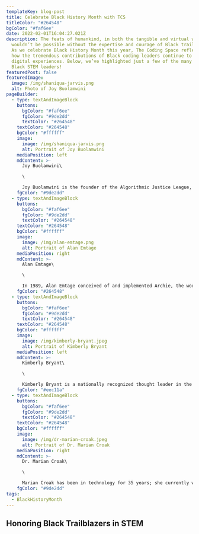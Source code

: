 ```yaml
---
templateKey: blog-post
title: Celebrate Black History Month with TCS
titleColor: "#264548"
bgColor: "#faf6ee"
date: 2022-02-01T16:04:27.021Z
description: The feats of humankind, in both the tangible and virtual world,
  wouldn’t be possible without the expertise and courage of Black trailblazers.
  As we celebrate Black History Month this year, The Coding Space reflects on
  how the tremendous contributions of Black coding leaders continue to shape our
  digital experiences. Below, we’ve highlighted just a few of the many amazing
  Black STEM leaders!
featuredPost: false
featuredImage:
  image: /img/shaniqua-jarvis.png
  alt: Photo of Joy Buolamwini
pageBuilder:
  - type: textAndImageBlock
    buttons:
      bgColor: "#faf6ee"
      fgColor: "#9de2dd"
      textColor: "#264548"
    textColor: "#264548"
    bgColor: "#ffffff"
    image:
      image: /img/shaniqua-jarvis.png
      alt: Portrait of Joy Buolamwini
    mediaPosition: left
    mdContent: >-
      Joy Buolamwini\

      ​\

      Joy Buolamwini is the founder of the Algorithmic Justice League, an award-winning researcher, and the Poet of Code. As a researcher, Buolamwini uncovered large racial and gender bias in AI services from companies like Microsoft, IBM, and Amazon. Buolamwini uses art and research to illuminate the social implications of artificial intelligence and endeavors to create a world with more equitable and accountable technology. Her research has been covered in over 40 countries, and as a renowned international speaker, she has championed the need for algorithmic justice at the World Economic Forum and the United Nations.
    fgColor: "#9de2dd"
  - type: textAndImageBlock
    buttons:
      bgColor: "#faf6ee"
      fgColor: "#9de2dd"
      textColor: "#264548"
    textColor: "#264548"
    bgColor: "#ffffff"
    image:
      image: /img/alan-emtage.png
      alt: Portrait of Alan Emtage
    mediaPosition: right
    mdContent: >-
      Alan Emtage\

      ​\

      In 1989, Alan Emtage conceived of and implemented Archie, the world's first search engine. Nearly three decades later, at a time when "googling" has become a casual term for searching up anything and everything in the blink of an eye, the monumental legacy of Emtage’s contribution lives on in the way that online searching has transformed how we research and how we think.
    fgColor: "#264548"
  - type: textAndImageBlock
    buttons:
      bgColor: "#faf6ee"
      fgColor: "#9de2dd"
      textColor: "#264548"
    textColor: "#264548"
    bgColor: "#ffffff"
    image:
      image: /img/kimberly-bryant.jpeg
      alt: Portrait of Kimberly Bryant
    mediaPosition: left
    mdContent: >-
      Kimberly Bryant\

      ​\

      Kimberly Bryant is a nationally recognized thought leader in the effort to increase opportunities for women and girls in the tech industry. In 2011, Bryant founded Black Girls CODE, a non-profit organization dedicated to “changing the face of technology” by introducing girls of color to the field of technology and computer science with a concentration on entrepreneurship.
    fgColor: "#eec11a"
  - type: textAndImageBlock
    buttons:
      bgColor: "#faf6ee"
      fgColor: "#9de2dd"
      textColor: "#264548"
    textColor: "#264548"
    bgColor: "#ffffff"
    image:
      image: /img/dr-marian-croak.jpeg
      alt: Portrait of Dr. Marian Croak
    mediaPosition: right
    mdContent: >-
      Dr. Marian Croak\

      ​\

      Marian Croak has been in technology for 35 years; she currently works as a VP at Google. Her crowning achievement was her contributions to the invention of the Voice over IP (VoIP) protocol in the 1990s. Still in use today, VoIP allows voice communications  to be transmitted over Internet Protocol (IP) networks instead of over traditional telephone networks. Every time you hop on a Zoom call, you're using tech that Dr. Croak built!
    fgColor: "#9de2dd"
tags:
  - BlackHistoryMonth
---
```

## **Honoring Black Trailblazers in STEM**